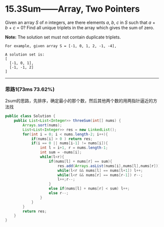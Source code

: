 # 15.3Sum——Array, Two Pointers

Given an array *S* of *n* integers, are there elements *a*, *b*, *c* in *S* such that *a* + *b* + *c* = 0? Find all unique triplets in the array which gives the sum of zero.

**Note:** The solution set must not contain duplicate triplets.

```
For example, given array S = [-1, 0, 1, 2, -1, -4],

A solution set is:
[
  [-1, 0, 1],
  [-1, -1, 2]
]
```

---

### 思路1(73ms 73.62%)

2sum的思路，先排序，确定最小的那个数，然后其他两个数的用两指针逼近的方法找

```java
public class Solution {
    public List<List<Integer>> threeSum(int[] nums) {
        Arrays.sort(nums);
        List<List<Integer>> res = new LinkedList();
        for(int i = 0; i < nums.length-2; i++){
            if(nums[i] > 0 ) return res;
            if(i == 0 || nums[i-1] != nums[i]){
                int l = i+1, r = nums.length-1;
                int sum = -nums[i];
                while(l<r){
                    if(nums[l] + nums[r] == sum){
                        res.add(Arrays.asList(nums[i],nums[l],nums[r]));
                        while(l<r && nums[l] == nums[l+1]) l++;
                        while(l<r && nums[r] == nums[r-1]) r--;
                        l++;r--;
                    }
                    else if(nums[l] + nums[r] < sum) l++;
                    else r--;
                }
            }
        }
        return res;
    }
}
```

